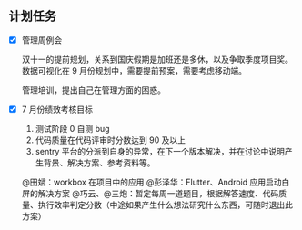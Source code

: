 ## 计划任务

- [x] 管理周例会

  双十一的提前规划，关系到国庆假期是加班还是多休，以及争取季度项目奖。  
  数据可视化在 9 月份规划中，需要提前预案，需要考虑移动端。

  管理培训，提出自己在管理方面的困惑。

- [x] 7 月份绩效考核目标

  1. 测试阶段 0 自测 bug
  2. 代码质量在代码评审时分数达到 90 及以上
  3. sentry 平台的分派到自身的异常，在下一个版本解决，并在讨论中说明产生背景、解决方案、参考资料等。

  @田斌：workbox 在项目中的应用
  @彭泽华：Flutter、Android 应用启动白屏的解决方案
  @巧云、@三炮：暂定每周一道题目，根据解答速度、代码质量、执行效率判定分数（中途如果产生什么想法研究什么东西，可随时退出此方案）
